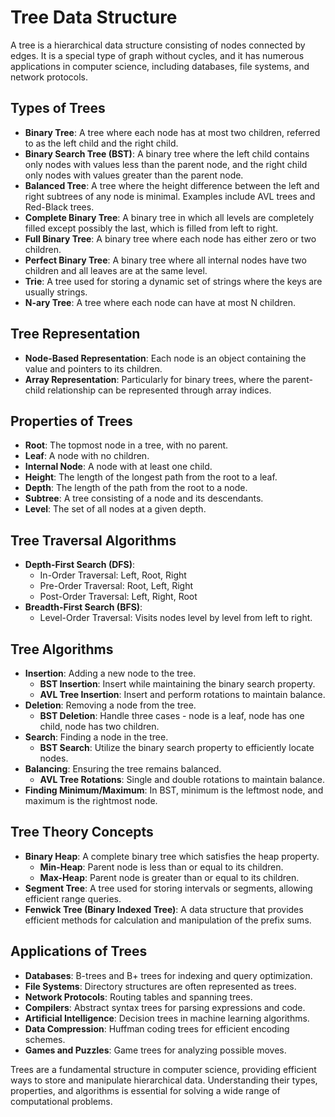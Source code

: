 # Tree Data Structure

A tree is a hierarchical data structure consisting of nodes connected by edges. It is a special type of graph without cycles, and it has numerous applications in computer science, including databases, file systems, and network protocols.

## Types of Trees

- **Binary Tree**: A tree where each node has at most two children, referred to as the left child and the right child.
- **Binary Search Tree (BST)**: A binary tree where the left child contains only nodes with values less than the parent node, and the right child only nodes with values greater than the parent node.
- **Balanced Tree**: A tree where the height difference between the left and right subtrees of any node is minimal. Examples include AVL trees and Red-Black trees.
- **Complete Binary Tree**: A binary tree in which all levels are completely filled except possibly the last, which is filled from left to right.
- **Full Binary Tree**: A binary tree where each node has either zero or two children.
- **Perfect Binary Tree**: A binary tree where all internal nodes have two children and all leaves are at the same level.
- **Trie**: A tree used for storing a dynamic set of strings where the keys are usually strings.
- **N-ary Tree**: A tree where each node can have at most N children.

## Tree Representation

- **Node-Based Representation**: Each node is an object containing the value and pointers to its children.
- **Array Representation**: Particularly for binary trees, where the parent-child relationship can be represented through array indices.

## Properties of Trees

- **Root**: The topmost node in a tree, with no parent.
- **Leaf**: A node with no children.
- **Internal Node**: A node with at least one child.
- **Height**: The length of the longest path from the root to a leaf.
- **Depth**: The length of the path from the root to a node.
- **Subtree**: A tree consisting of a node and its descendants.
- **Level**: The set of all nodes at a given depth.

## Tree Traversal Algorithms

- **Depth-First Search (DFS)**:
  - In-Order Traversal: Left, Root, Right
  - Pre-Order Traversal: Root, Left, Right
  - Post-Order Traversal: Left, Right, Root
- **Breadth-First Search (BFS)**:
  - Level-Order Traversal: Visits nodes level by level from left to right.

## Tree Algorithms

- **Insertion**: Adding a new node to the tree.
  - **BST Insertion**: Insert while maintaining the binary search property.
  - **AVL Tree Insertion**: Insert and perform rotations to maintain balance.
- **Deletion**: Removing a node from the tree.
  - **BST Deletion**: Handle three cases - node is a leaf, node has one child, node has two children.
- **Search**: Finding a node in the tree.
  - **BST Search**: Utilize the binary search property to efficiently locate nodes.
- **Balancing**: Ensuring the tree remains balanced.
  - **AVL Tree Rotations**: Single and double rotations to maintain balance.
- **Finding Minimum/Maximum**: In BST, minimum is the leftmost node, and maximum is the rightmost node.

## Tree Theory Concepts

- **Binary Heap**: A complete binary tree which satisfies the heap property.
  - **Min-Heap**: Parent node is less than or equal to its children.
  - **Max-Heap**: Parent node is greater than or equal to its children.
- **Segment Tree**: A tree used for storing intervals or segments, allowing efficient range queries.
- **Fenwick Tree (Binary Indexed Tree)**: A data structure that provides efficient methods for calculation and manipulation of the prefix sums.

## Applications of Trees

- **Databases**: B-trees and B+ trees for indexing and query optimization.
- **File Systems**: Directory structures are often represented as trees.
- **Network Protocols**: Routing tables and spanning trees.
- **Compilers**: Abstract syntax trees for parsing expressions and code.
- **Artificial Intelligence**: Decision trees in machine learning algorithms.
- **Data Compression**: Huffman coding trees for efficient encoding schemes.
- **Games and Puzzles**: Game trees for analyzing possible moves.

Trees are a fundamental structure in computer science, providing efficient ways to store and manipulate hierarchical data. Understanding their types, properties, and algorithms is essential for solving a wide range of computational problems.
